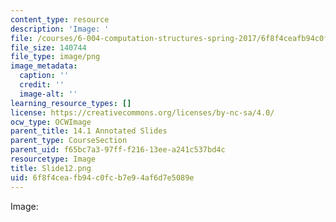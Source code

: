 ```yaml
---
content_type: resource
description: 'Image: '
file: /courses/6-004-computation-structures-spring-2017/6f8f4ceafb94c0fcb7e94af6d7e5089e_Slide12.png
file_size: 140744
file_type: image/png
image_metadata:
  caption: ''
  credit: ''
  image-alt: ''
learning_resource_types: []
license: https://creativecommons.org/licenses/by-nc-sa/4.0/
ocw_type: OCWImage
parent_title: 14.1 Annotated Slides
parent_type: CourseSection
parent_uid: f65bc7a3-97ff-f216-13ee-a241c537bd4c
resourcetype: Image
title: Slide12.png
uid: 6f8f4cea-fb94-c0fc-b7e9-4af6d7e5089e
---
```

Image: 